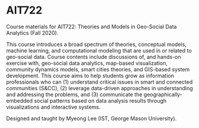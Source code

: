 # AIT722
Course materials for AIT722: Theories and Models in Geo-Social Data Analytics (Fall 2020).

This course introduces a broad spectrum of theories, conceptual models, machine learning, and computational modeling that are used in or related to geo-social data. Course contents include discussions of, and hands-on exercise with, geo-social data analytics, map-based visualization, community dynamics models, smart cities theories, and GIS-based system development. This course aims to help students grow as information professionals who can (1) understand critical issues in smart and
connected communities (S&CC), (2) leverage data-driven approaches in understanding and addressing the problems, and (3) communicate the geographically-embedded social patterns based on data analysis results through visualizations and interactive systems.

Designed and taught by Myeong Lee (IST, George Mason University).
